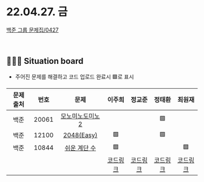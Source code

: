 # 22.04.27. 금

[백준 그룹 문제집/0427](https://www.acmicpc.net/group/workbook/view/13701/44621)

</br>

## 🧑🏽‍💻 Situation board
- 주어진 문제를 해결하고 코드 업로드 완료시 🟩로 표시

| 문제 출처   | 번호       | 문제      | 이주희  | 정교준  | 정태환  | 최원재  |
| :--------: | :--------: | :--------: | :--------: | :-------: | :-------: |  :-------: |
|백준|20061|[모노미노도미노 2](https://www.acmicpc.net/problem/20061) |   |    |   🟩 |   |
|백준|12100|[2048(Easy)](https://www.acmicpc.net/problem/12100)   | 🟩   |    |  🟩  |   |
|백준|10844|[쉬운 계단 수](https://www.acmicpc.net/problem/10844)   | 🟩   |    |    | 🟩  |
||||  [코드링크](이주희/README.md) | [코드링크](정교준/README.md) | [코드링크](정태환/README.md) | [코드링크](최원재/README.md)  |

